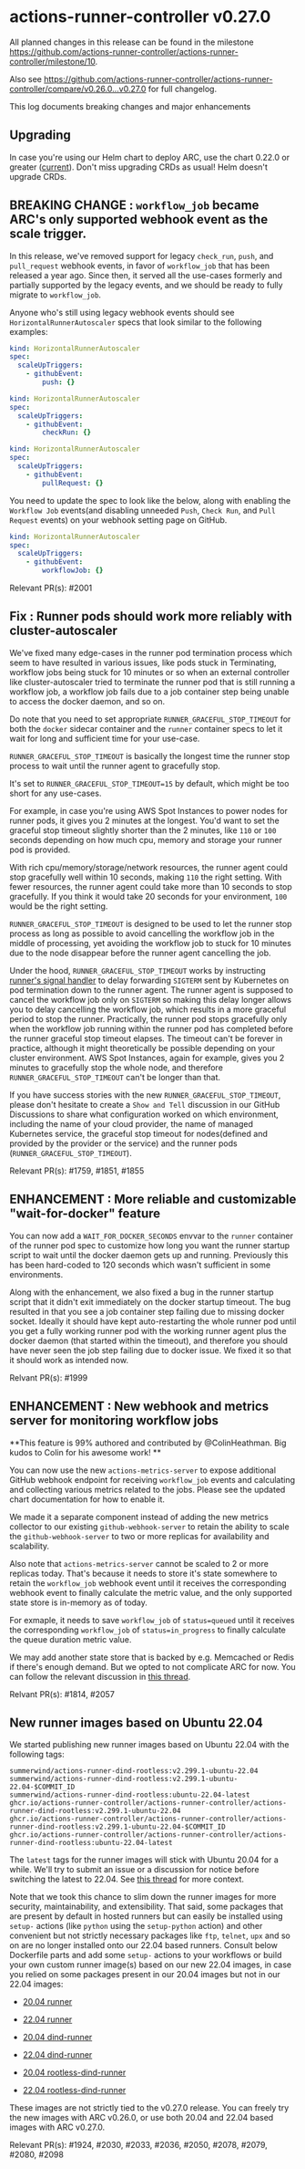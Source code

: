 # actions-runner-controller v0.27.0

All planned changes in this release can be found in the milestone https://github.com/actions-runner-controller/actions-runner-controller/milestone/10.

Also see https://github.com/actions-runner-controller/actions-runner-controller/compare/v0.26.0...v0.27.0 for full changelog.

This log documents breaking changes and major enhancements

## Upgrading

In case you're using our Helm chart to deploy ARC, use the chart 0.22.0 or greater ([current](https://github.com/actions/actions-runner-controller/blob/master/charts/actions-runner-controller/Chart.yaml#L18)). Don't miss upgrading CRDs as usual! Helm doesn't upgrade CRDs.

## BREAKING CHANGE : `workflow_job` became ARC's only supported webhook event as the scale trigger.

In this release, we've removed support for legacy `check_run`, `push`, and `pull_request` webhook events, in favor of `workflow_job` that has been released a year ago. Since then, it served all the use-cases formerly and partially supported by the legacy events, and we should be ready to fully migrate to `workflow_job`.

Anyone who's still using legacy webhook events should see `HorizontalRunnerAutoscaler` specs that look similar to the following examples:

```yaml
kind: HorizontalRunnerAutoscaler
spec:
  scaleUpTriggers:
    - githubEvent:
        push: {}
```

```yaml
kind: HorizontalRunnerAutoscaler
spec:
  scaleUpTriggers:
    - githubEvent:
        checkRun: {}
```

```yaml
kind: HorizontalRunnerAutoscaler
spec:
  scaleUpTriggers:
    - githubEvent:
        pullRequest: {}
```

You need to update the spec to look like the below, along with enabling the `Workflow Job` events(and disabling unneeded `Push`, `Check Run`, and `Pull Request` events) on your webhook setting page on GitHub.

```yaml
kind: HorizontalRunnerAutoscaler
spec:
  scaleUpTriggers:
    - githubEvent:
        workflowJob: {}
```

Relevant PR(s): #2001

## Fix : Runner pods should work more reliably with cluster-autoscaler

We've fixed many edge-cases in the runner pod termination process which seem to have resulted in various issues, like pods stuck in Terminating, workflow jobs being stuck for 10 minutes or so when an external controller like cluster-autoscaler tried to terminate the runner pod that is still running a workflow job, a workflow job fails due to a job container step being unable to access the docker daemon, and so on.

Do note that you need to set appropriate `RUNNER_GRACEFUL_STOP_TIMEOUT` for both the `docker` sidecar container and the `runner` container specs to let it wait for long and sufficient time for your use-case.

`RUNNER_GRACEFUL_STOP_TIMEOUT` is basically the longest time the runner stop process to wait until the runner agent to gracefully stop.

It's set to `RUNNER_GRACEFUL_STOP_TIMEOUT=15` by default, which might be too short for any use-cases.

For example, in case you're using AWS Spot Instances to power nodes for runner pods, it gives you 2 minutes at the longest. You'd want to set the graceful stop timeout slightly shorter than the 2 minutes, like `110` or `100` seconds depending on how much cpu, memory and storage your runner pod is provided.

With rich cpu/memory/storage/network resources, the runner agent could stop gracefully well within 10 seconds, making `110` the right setting. With fewer resources, the runner agent could take more than 10 seconds to stop gracefully. If you think it would take 20 seconds for your environment, `100` would be the right setting.

`RUNNER_GRACEFUL_STOP_TIMEOUT` is designed to be used to let the runner stop process as long as possible to avoid cancelling the workflow job in the middle of processing, yet avoiding the workflow job to stuck for 10 minutes due to the node disappear before the runner agent cancelling the job.

Under the hood, `RUNNER_GRACEFUL_STOP_TIMEOUT` works by instructing [runner's signal handler](https://github.com/actions-runner-controller/actions-runner-controller/blob/master/runner/graceful-stop.sh#L7) to delay forwarding `SIGTERM` sent by Kubernetes on pod termination down to the runner agent. The runner agent is supposed to cancel the workflow job only on `SIGTERM` so making this delay longer allows you to delay cancelling the workflow job, which results in a more graceful period to stop the runner. Practically, the runner pod stops gracefully only when the workflow job running within the runner pod has completed before the runner graceful stop timeout elapses. The timeout can't be forever in practice, although it might theoretically be possible depending on your cluster environment. AWS Spot Instances, again for example, gives you 2 minutes to gracefully stop the whole node, and therefore `RUNNER_GRACEFUL_STOP_TIMEOUT` can't be longer than that.

If you have success stories with the new `RUNNER_GRACEFUL_STOP_TIMEOUT`, please don't hesitate to create a `Show and Tell` discussion in our GitHub Discussions to share what configuration worked on which environment, including the name of your cloud provider, the name of managed Kubernetes service, the graceful stop timeout for nodes(defined and provided by the provider or the service) and the runner pods (`RUNNER_GRACEFUL_STOP_TIMEOUT`).

Relevant PR(s): #1759, #1851, #1855

## ENHANCEMENT : More reliable and customizable "wait-for-docker" feature

You can now add a `WAIT_FOR_DOCKER_SECONDS` envvar to the `runner` container of the runner pod spec to customize how long you want the runner startup script to wait until the docker daemon gets up and running. Previously this has been hard-coded to 120 seconds which wasn't sufficient in some environments.

Along with the enhancement, we also fixed a bug in the runner startup script that it didn't exit immediately on the docker startup timeout.
The bug resulted in that you see a job container step failing due to missing docker socket. Ideally it should have kept auto-restarting the whole runner pod until you get a fully working runner pod with the working runner agent plus the docker daemon (that started within the timeout), and therefore you should have never seen the job step failing due to docker issue.
We fixed it so that it should work as intended now.

Relvant PR(s): #1999

## ENHANCEMENT : New webhook and metrics server for monitoring workflow jobs

**This feature is 99% authored and contributed by @ColinHeathman. Big kudos to Colin for his awesome work! **

You can now use the new `actions-metrics-server` to expose additional GitHub webhook endpoint for receiving `workflow_job` events and calculating and collecting various metrics related to the jobs. Please see the updated chart documentation for how to enable it.

We made it a separate component instead of adding the new metrics collector to our existing `github-webhook-server` to retain the ability to scale the `github-webhook-server` to two or more replicas for availability and scalability.

Also note that `actions-metrics-server` cannot be scaled to 2 or more replicas today.
That's because it needs to store it's state somewhere to retain the `workflow_job` webhook event until it receives the corresponding webhook event to finally calculate the metric value, and the only supported state store is in-memory as of today.

For exmaple, it needs to save `workflow_job` of `status=queued` until it receives the corresponding `workflow_job` of `status=in_progress` to finally calculate the queue duration metric value.

We may add another state store that is backed by e.g. Memcached or Redis if there's enough demand. But we opted to not complicate ARC for now. You can follow the relevant discussion in [this thread](https://github.com/actions-runner-controller/actions-runner-controller/pull/1814#discussion_r974758924).

Relvant PR(s): #1814, #2057

## New runner images based on Ubuntu 22.04

We started publishing new runner images based on Ubuntu 22.04 with the following tags:

```
summerwind/actions-runner-dind-rootless:v2.299.1-ubuntu-22.04
summerwind/actions-runner-dind-rootless:v2.299.1-ubuntu-22.04-$COMMIT_ID
summerwind/actions-runner-dind-rootless:ubuntu-22.04-latest
ghcr.io/actions-runner-controller/actions-runner-controller/actions-runner-dind-rootless:v2.299.1-ubuntu-22.04
ghcr.io/actions-runner-controller/actions-runner-controller/actions-runner-dind-rootless:v2.299.1-ubuntu-22.04-$COMMIT_ID
ghcr.io/actions-runner-controller/actions-runner-controller/actions-runner-dind-rootless:ubuntu-22.04-latest
```

The `latest` tags for the runner images will stick with Ubuntu 20.04 for a while. We'll try to submit an issue or a discussion for notice before switching the latest to 22.04. See [this thread](https://github.com/actions/actions-runner-controller/pull/2036#discussion_r1032856803) for more context.

Note that we took this chance to slim down the runner images for more security, maintainability, and extensibility. That said, some packages that are present by default in hosted runners but can easily be installed using `setup-` actions (like `python` using the `setup-python` action) and other convenient but not strictly necessary packages like `ftp`, `telnet`,  `upx` and so on are no longer installed onto our 22.04 based runners. Consult below Dockerfile parts and add some `setup-` actions to your workflows or build your own custom runner image(s) based on our new 22.04 images, in case you relied on some packages present in our 20.04 images but not in our 22.04 images:

- [20.04 runner](https://github.com/actions/actions-runner-controller/blob/master/runner/actions-runner.ubuntu-20.04.dockerfile#L17-L51)
- [22.04 runner](https://github.com/actions/actions-runner-controller/blob/master/runner/actions-runner.ubuntu-22.04.dockerfile#L15-L28)

- [20.04 dind-runner](https://github.com/actions/actions-runner-controller/blob/master/runner/actions-runner-dind.ubuntu-20.04.dockerfile#L17-L51)
- [22.04 dind-runner](https://github.com/actions/actions-runner-controller/blob/master/runner/actions-runner-dind.ubuntu-22.04.dockerfile#L15-L30)

- [20.04 rootless-dind-runner](https://github.com/actions/actions-runner-controller/blob/master/runner/actions-runner-dind-rootless.ubuntu-20.04.dockerfile#L19-L54)
- [22.04 rootless-dind-runner](https://github.com/actions/actions-runner-controller/blob/master/runner/actions-runner-dind-rootless.ubuntu-22.04.dockerfile#L18-L33)

These images are not strictly tied to the v0.27.0 release. You can freely try the new images with ARC v0.26.0, or use both 20.04 and 22.04 based images with ARC v0.27.0.

Relevant PR(s): #1924, #2030, #2033, #2036, #2050, #2078, #2079, #2080, #2098
